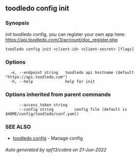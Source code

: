 ## toodledo config init



### Synopsis

init toodledo config,
you can register your own app here: https://api.toodledo.com/3/account/doc_register.php 


```
toodledo config init <client-id> <client-secret> [flags]
```

### Options

```
  -e, --endpoint string   toodledo api hostname (default "https://api.toodledo.com")
  -h, --help              help for init
```

### Options inherited from parent commands

```
      --access_token string   
      --config string         config file (default is $HOME/config/toodledo/conf.yaml)
```

### SEE ALSO

* [toodledo config](toodledo_config.md)	 - Manage config

###### Auto generated by spf13/cobra on 21-Jun-2022
